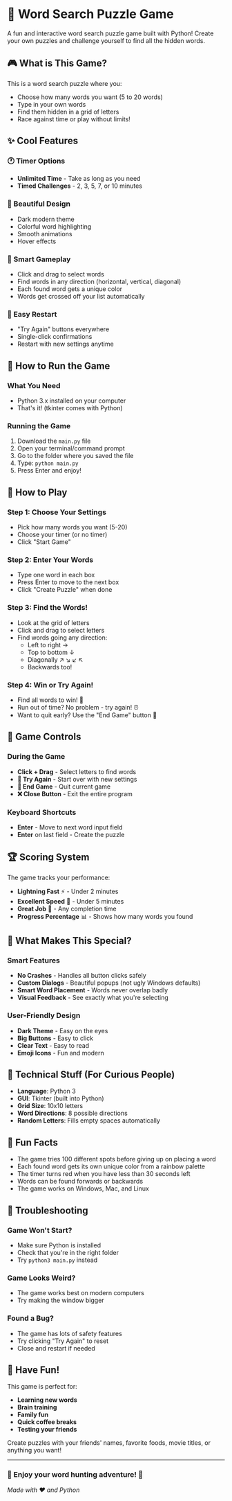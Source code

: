 # 🎯 Word Search Puzzle Game

A fun and interactive word search puzzle game built with Python! Create your own puzzles and challenge yourself to find all the hidden words.

## 🎮 What is This Game?

This is a word search puzzle where you:
- Choose how many words you want (5 to 20 words)
- Type in your own words
- Find them hidden in a grid of letters
- Race against time or play without limits!

## ✨ Cool Features

### 🕐 Timer Options
- **Unlimited Time** - Take as long as you need
- **Timed Challenges** - 2, 3, 5, 7, or 10 minutes

### 🎨 Beautiful Design
- Dark modern theme
- Colorful word highlighting
- Smooth animations
- Hover effects

### 🎯 Smart Gameplay
- Click and drag to select words
- Find words in any direction (horizontal, vertical, diagonal)
- Each found word gets a unique color
- Words get crossed off your list automatically

### 🔄 Easy Restart
- "Try Again" buttons everywhere
- Single-click confirmations
- Restart with new settings anytime

## 🚀 How to Run the Game

### What You Need
- Python 3.x installed on your computer
- That's it! (tkinter comes with Python)

### Running the Game
1. Download the `main.py` file
2. Open your terminal/command prompt
3. Go to the folder where you saved the file
4. Type: `python main.py`
5. Press Enter and enjoy!

## 🎲 How to Play

### Step 1: Choose Your Settings
- Pick how many words you want (5-20)
- Choose your timer (or no timer)
- Click "Start Game"

### Step 2: Enter Your Words
- Type one word in each box
- Press Enter to move to the next box
- Click "Create Puzzle" when done

### Step 3: Find the Words!
- Look at the grid of letters
- Click and drag to select letters
- Find words going any direction:
  - Left to right →
  - Top to bottom ↓
  - Diagonally ↗ ↘ ↙ ↖
  - Backwards too!

### Step 4: Win or Try Again!
- Find all words to win! 🎉
- Run out of time? No problem - try again! ⏰
- Want to quit early? Use the "End Game" button 🚪

## 🎯 Game Controls

### During the Game
- **Click + Drag** - Select letters to find words
- **🔄 Try Again** - Start over with new settings
- **🚪 End Game** - Quit current game
- **❌ Close Button** - Exit the entire program

### Keyboard Shortcuts
- **Enter** - Move to next word input field
- **Enter** on last field - Create the puzzle

## 🏆 Scoring System

The game tracks your performance:
- **Lightning Fast** ⚡ - Under 2 minutes
- **Excellent Speed** 🚀 - Under 5 minutes  
- **Great Job** 🎯 - Any completion time
- **Progress Percentage** 📊 - Shows how many words you found

## 🎨 What Makes This Special?

### Smart Features
- **No Crashes** - Handles all button clicks safely
- **Custom Dialogs** - Beautiful popups (not ugly Windows defaults)
- **Smart Word Placement** - Words never overlap badly
- **Visual Feedback** - See exactly what you're selecting

### User-Friendly Design
- **Dark Theme** - Easy on the eyes
- **Big Buttons** - Easy to click
- **Clear Text** - Easy to read
- **Emoji Icons** - Fun and modern

## 🔧 Technical Stuff (For Curious People)

- **Language**: Python 3
- **GUI**: Tkinter (built into Python)
- **Grid Size**: 10x10 letters
- **Word Directions**: 8 possible directions
- **Random Letters**: Fills empty spaces automatically

## 🎪 Fun Facts

- The game tries 100 different spots before giving up on placing a word
- Each found word gets its own unique color from a rainbow palette
- The timer turns red when you have less than 30 seconds left
- Words can be found forwards or backwards
- The game works on Windows, Mac, and Linux

## 🐛 Troubleshooting

### Game Won't Start?
- Make sure Python is installed
- Check that you're in the right folder
- Try `python3 main.py` instead

### Game Looks Weird?
- The game works best on modern computers
- Try making the window bigger

### Found a Bug?
- The game has lots of safety features
- Try clicking "Try Again" to reset
- Close and restart if needed

## 🎉 Have Fun!

This game is perfect for:
- **Learning new words**
- **Brain training**
- **Family fun**
- **Quick coffee breaks**
- **Testing your friends**

Create puzzles with your friends' names, favorite foods, movie titles, or anything you want!

---

### 🌟 Enjoy your word hunting adventure! 🌟

*Made with ❤️ and Python*